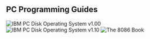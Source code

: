 PC Programming Guides
---

![IBM PC Disk Operating System v1.00](static/thumbs/PCDOS100.jpg "link:http://bitsavers.trailing-edge.com/pdf/ibm/pc/dos/6172220_DOS_1.0_Jan82.pdf:200:260")
![IBM PC Disk Operating System v1.10](static/thumbs/PCDOS110.jpg "link:http://bitsavers.trailing-edge.com/pdf/ibm/pc/dos/IBM_DOS_1.1_May82.pdf:200:260")
![The 8086 Book](static/thumbs/The_8086_Book.jpg "link::200:260")